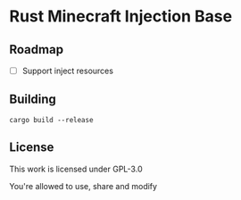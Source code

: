 # Rust Minecraft Injection Base

## Roadmap

- [ ] Support inject resources

## Building

```shell
cargo build --release
```

## License

This work is licensed under GPL-3.0

You're allowed to use, share and modify
